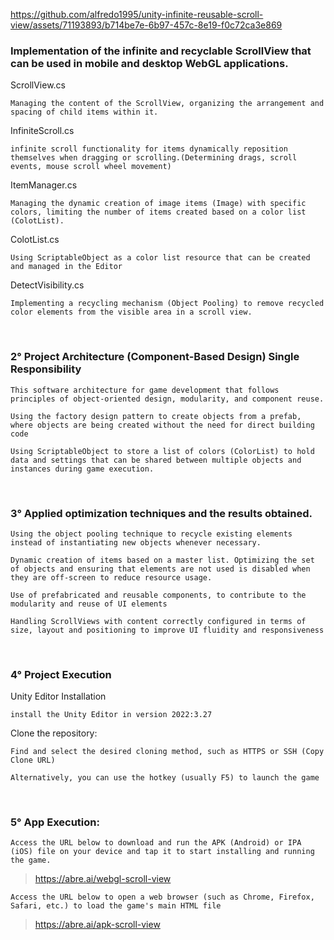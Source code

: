 


https://github.com/alfredo1995/unity-infinite-reusable-scroll-view/assets/71193893/b714be7e-6b97-457c-8e19-f0c72ca3e869




<h3> Implementation of the infinite and recyclable ScrollView that can be used in mobile and desktop WebGL applications. </h3>

ScrollView.cs

    Managing the content of the ScrollView, organizing the arrangement and spacing of child items within it.    
   
InfiniteScroll.cs

    infinite scroll functionality for items dynamically reposition themselves when dragging or scrolling.(Determining drags, scroll events, mouse scroll wheel movement) 

ItemManager.cs

    Managing the dynamic creation of image items (Image) with specific colors, limiting the number of items created based on a color list (ColotList).

ColotList.cs
    
    Using ScriptableObject as a color list resource that can be created and managed in the Editor

DetectVisibility.cs

    Implementing a recycling mechanism (Object Pooling) to remove recycled color elements from the visible area in a scroll view.     
   
<br>
<h3> 2° Project Architecture (Component-Based Design) Single Responsibility </h3> 

    This software architecture for game development that follows principles of object-oriented design, modularity, and component reuse.

    Using the factory design pattern to create objects from a prefab, where objects are being created without the need for direct building code
    
    Using ScriptableObject to store a list of colors (ColorList) to hold data and settings that can be shared between multiple objects and instances during game execution.
    
<br>
<h3> 3° Applied optimization techniques and the results obtained. </h3>

    Using the object pooling technique to recycle existing elements instead of instantiating new objects whenever necessary.
    
    Dynamic creation of items based on a master list. Optimizing the set of objects and ensuring that elements are not used is disabled when they are off-screen to reduce resource usage.
    
    Use of prefabricated and reusable components, to contribute to the modularity and reuse of UI elements
    
    Handling ScrollViews with content correctly configured in terms of size, layout and positioning to improve UI fluidity and responsiveness   
    
<br>  
<h3> 4° Project Execution </h3> 

Unity Editor Installation

    install the Unity Editor in version 2022:3.27

Clone the repository:

    Find and select the desired cloning method, such as HTTPS or SSH (Copy Clone URL)

    Alternatively, you can use the hotkey (usually F5) to launch the game
 
<br>
<h3> 5° App Execution: </h3> 

    Access the URL below to download and run the APK (Android) or IPA (iOS) file on your device and tap it to start installing and running the game. 
> https://abre.ai/webgl-scroll-view   

    Access the URL below to open a web browser (such as Chrome, Firefox, Safari, etc.) to load the game's main HTML file 
> https://abre.ai/apk-scroll-view
